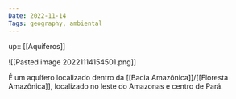 ```yaml
---
Date: 2022-11-14
Tags: geography, ambiental
---
```

up:: [[Aquíferos]]

![[Pasted image 20221114154501.png]]

É um aquífero localizado dentro da [[Bacia Amazônica]]/[[Floresta Amazônica]], localizado no leste do Amazonas e centro de Pará. 